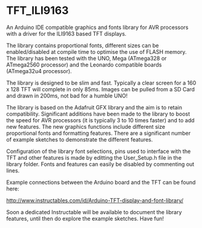 # TFT_ILI9163

An Arduino IDE compatible graphics and fonts library for AVR processors with a driver for the ILI9163 based TFT displays.

The library contains proportional fonts, different sizes can be enabled/disabled at compile time to optimise the use of FLASH memory.  The library has been tested with the UNO, Mega (ATmega328 or ATmega2560 processor) and the Leonardo compatible boards (ATmega32u4 processor).

The library is designed to be slim and fast. Typically a clear screen for a 160 x 128 TFT will complete in only 85ms. Images can be pulled from a SD Card and drawn in 200ms, not bad for a humble UNO!

The library is based on the Adafruit GFX library and the aim is to retain compatibility. Significant additions have been made to the library to boost the speed for AVR processors (it is typically 3 to 10 times faster) and to add new features. The new graphics functions include different size proportional fonts and formatting features. There are a significant number of example sketches to demonstrate the different features.

Configuration of the library font selections, pins used to interface with the TFT and other features is made by editting the User_Setup.h file in the library folder.  Fonts and features can easily be disabled by commenting out lines.

Example connections between the Arduino board and the TFT can be found here:

http://www.instructables.com/id/Arduino-TFT-display-and-font-library/

Soon a dedicated Instructable will be available to document the library features, until then do explore the example sketches.
Have fun!
